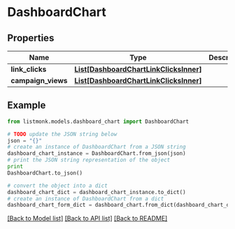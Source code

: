 # DashboardChart


## Properties
Name | Type | Description | Notes
------------ | ------------- | ------------- | -------------
**link_clicks** | [**List[DashboardChartLinkClicksInner]**](DashboardChartLinkClicksInner.md) |  | [optional] 
**campaign_views** | [**List[DashboardChartLinkClicksInner]**](DashboardChartLinkClicksInner.md) |  | [optional] 

## Example

```python
from listmonk.models.dashboard_chart import DashboardChart

# TODO update the JSON string below
json = "{}"
# create an instance of DashboardChart from a JSON string
dashboard_chart_instance = DashboardChart.from_json(json)
# print the JSON string representation of the object
print
DashboardChart.to_json()

# convert the object into a dict
dashboard_chart_dict = dashboard_chart_instance.to_dict()
# create an instance of DashboardChart from a dict
dashboard_chart_form_dict = dashboard_chart.from_dict(dashboard_chart_dict)
```
[[Back to Model list]](../README.md#documentation-for-models) [[Back to API list]](../README.md#documentation-for-api-endpoints) [[Back to README]](../README.md)


